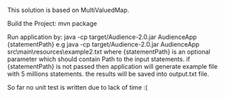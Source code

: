 This solution is based on MultiValuedMap.

Build the Project:
mvn package

Run application by:
java -cp target/Audience-2.0.jar AudienceApp {statementPath}
e.g java -cp target/Audience-2.0.jar AudienceApp src\main\resources\example2.txt
where {statementPath} is an optional parameter which should contain Path to the input statements.
if {statementPath} is not passed then application will generate example file with 5 millions statements.
the results will be saved into output.txt file.

So far no unit test is written due to lack of time :(